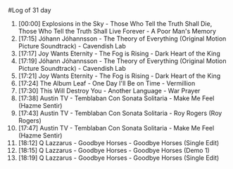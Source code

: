 #Log of 31 day

1. [00:00] Explosions in the Sky - Those Who Tell the Truth Shall Die, Those Who Tell the Truth Shall Live Forever - A Poor Man's Memory
1. [17:15] Jóhann Jóhannsson - The Theory of Everything (Original Motion Picture Soundtrack) - Cavendish Lab
1. [17:17] Joy Wants Eternity - The Fog is Rising - Dark Heart of the King
1. [17:19] Jóhann Jóhannsson - The Theory of Everything (Original Motion Picture Soundtrack) - Cavendish Lab
1. [17:21] Joy Wants Eternity - The Fog is Rising - Dark Heart of the King
1. [17:24] The Album Leaf - One Day I'll Be on Time - Vermillion
1. [17:30] This Will Destroy You - Another Language - War Prayer
1. [17:38] Austin TV - Temblaban Con Sonata Solitaria - Make Me Feel (Hazme Sentir)
1. [17:43] Austin TV - Temblaban Con Sonata Solitaria - Roy Rogers (Roy Rogers)
1. [17:47] Austin TV - Temblaban Con Sonata Solitaria - Make Me Feel (Hazme Sentir)
1. [18:12] Q Lazzarus - Goodbye Horses - Goodbye Horses (Single Edit)
1. [18:15] Q Lazzarus - Goodbye Horses - Goodbye Horses (Demo 1)
1. [18:19] Q Lazzarus - Goodbye Horses - Goodbye Horses (Single Edit)
